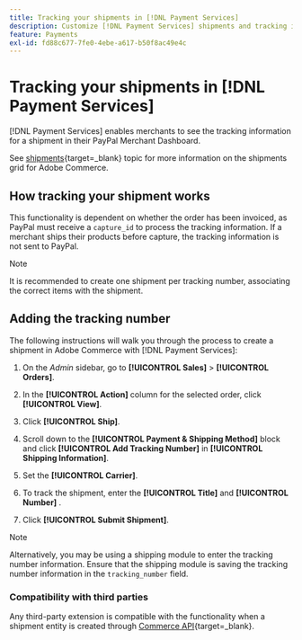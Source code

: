 ```yaml
---
title: Tracking your shipments in [!DNL Payment Services]
description: Customize [!DNL Payment Services] shipments and tracking information displayed in the Paypal Merchant Dashboard.
feature: Payments
exl-id: fd88c677-7fe0-4ebe-a617-b50f8ac49e4c
---
```

# Tracking your shipments in [!DNL Payment Services]

[!DNL Payment Services] enables merchants to see the tracking information for a shipment in their PayPal Merchant Dashboard.

See [shipments](https://experienceleague.adobe.com/en/docs/commerce-admin/stores-sales/order-management/shipments){target=_blank} topic for more information on the shipments grid for Adobe Commerce.

## How tracking your shipment works

This functionality is dependent on whether the order has been invoiced, as PayPal must receive a `capture_id` to process the tracking information. If a merchant ships their products before capture, the tracking information is not sent to PayPal.

>[!NOTE]
>
> It is recommended to create one shipment per tracking number, associating the correct items with the shipment.

## Adding the tracking number

The following instructions will walk you through the process to create a shipment in Adobe Commerce with [!DNL Payment Services]:

1. On the _Admin_ sidebar, go to **[!UICONTROL Sales]** > **[!UICONTROL Orders]**.

1. In the **[!UICONTROL Action]** column for the selected order, click **[!UICONTROL View]**.

1. Click **[!UICONTROL Ship]**.

1. Scroll down to the **[!UICONTROL Payment & Shipping Method]** block and click **[!UICONTROL Add Tracking Number]** in **[!UICONTROL Shipping Information]**.

1. Set the **[!UICONTROL Carrier]**.

1. To track the shipment, enter the **[!UICONTROL Title]** and **[!UICONTROL Number]** .

1. Click **[!UICONTROL Submit Shipment]**.

>[!NOTE]
>
> Alternatively, you may be using a shipping module to enter the tracking number information. Ensure that the shipping module is saving the tracking number information in the `tracking_number` field.

### Compatibility with third parties

Any third-party extension is compatible with the functionality when a shipment entity is created through [Commerce API](https://developer.adobe.com/commerce/webapi/rest/attributes/#ShipmentRepositoryInterface){target=_blank}.

